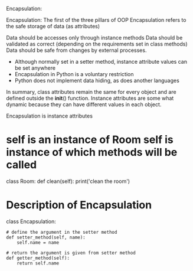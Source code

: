 Encapsulation:

Encapsulation: The first of the three pillars of OOP
Encapsulation refers to the safe storage of data (as attributes)

Data should be accesses only through instance methods
Data should be validated as correct (depending on the requirements set in class methods)
Data should be safe from changes by external processes.

- Although normally set in a setter method, instance attribute values can be set anywhere
- Encapsulation in Python is a voluntary restriction 
- Python does not implement data hiding, as does another languages

In summary, class attributes remain the same for every object and are defined outside the __init__() function. Instance attributes are some what dynamic because they can have different values in each object.

Encapsulation is instance attributes 

# self is an instance of Room self is instance of which methods will be called
class Room:
    def clean(self):
        print('clean the room')


# Description of Encapsulation
class Encapsulation:

    # define the argument in the setter method
    def setter_method(self, name):
        self.name = name
    
    # return the argument is given from setter method
    def getter_method(self):
        return self.name